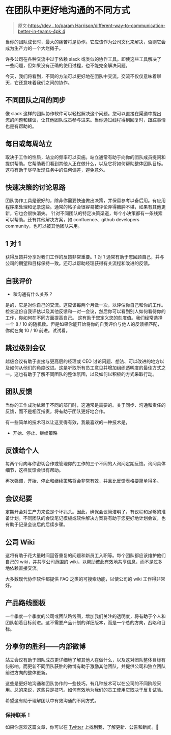 # 在团队中更好地沟通的不同方式

> 原文:[https://dev . to/param Harrison/different-way-to-communication-better-in-teams-4pk 4](https://dev.to/paramharrison/different-ways-to-communicate-better-in-teams-4pk4)

当你的团队成长时，最大的痛苦将是协作。它应该作为公司文化来解决，否则它会成为生产力的一个大烂摊子。

许多公司在各种交流中过于依赖 slack 或类似的协作工具。即使这些工具解决了一些问题，但如果没有正确的使用过程，也不能完全解决问题。

今天，我们将看到，不同的方法可以更好地在团队中交流。交流不仅仅意味着聊天，它还意味着我们之间的协作。

## [](#sync-between-different-teams)不同团队之间的同步

像 slack 这样的团队协作软件可以轻松解决这个问题。您可以直接在渠道中提出您的问题和建议，让其他团队成员参与进来。当你通过线程得到回复时，跟踪事情也是有帮助的。

## [](#daily-or-weekly-standups)每日或每周站立

取决于工作的性质，站立的频率可以实施。站立通常有助于向你的团队成员提问和提供帮助。它帮助我们看到其他人正在做什么，以及它将如何帮助整体团队目标。这将有助于尽早发现任务中的任何偏差，避免意外。

## [](#discussion-threads-for-rapid-decision-making)快速决策的讨论思路

团队协作工具是很好的，除非你需要快速做出决策，并保留参考以备后用。有应用程序来处理和记录这些。通常的帖子会很容易被评论弄得臃肿不堪，如果有其他更新，它也会很快消失。
针对不同团队的特定决策渠道，每个小决策都有一条线索可以帮助。还有其他解决方案，如 confluence、github developers community，也可以被其他团队采用。

## [](#1-on-1s)1 对 1

获得反馈并分享对我们工作的反馈非常重要。1 对 1 通常有助于您回顾自己，并与公司的期望和目标保持一致。还可以帮助经理获得有关流程和改进的反馈。

## [](#selfevaluation)自我评价

*   和沟通有什么关系？

是的，它是对你自己的交流。这应该每两个月做一次，以评估你自己和你的工作。检查这份自我评估以及其他反馈和一对一会议，然后你可以看到别人如何看待你的工作，你如何在不同方面提高自己。
这有助于您定义您的刻度值。我们经常选择一个 8 / 10 的随机数。但是如果你能开始将你的自我评价与他人的反馈相匹配，你就在向 10 / 10 前进。试试看。

## [](#skip-level-meetings)跳过级别会议

越级会议有助于直接与更高层的经理或 CEO 讨论问题、想法、可以改进的地方以及如何从他们的角度改进。这是听取所有员工意见并增加组织透明度的最佳方式之一。这也有助于了解不同团队的整体氛围，以及如何以积极的方式采取行动。

## [](#feedbacks-for-teams)团队反馈

当你的工作成功依赖于不同的部门时，这通常是需要的。关于同步、沟通和责任的反馈，而不是相互指责，将有助于团队更好地合作。

有一些简单的技术可以让这变得有效，我最喜欢的一种技术是，

*   开始、停止、继续策略

## [](#feedback-for-individuals)反馈给个人

每两个月向与你密切合作或管理你的工作的三个不同的人询问定期反馈。询问具体细节，这样反馈会很有帮助。

再次强调，开始、停止和继续策略将会非常有效，并且比反馈表格要简单得多。

## [](#minutes-of-meeting)会议纪要

定期开会对生产力来说是个坏兆头。因此，确保会议简洁明了，有议程和足够的准备计划。不同团队的会议笔记模板或软件解决方案将有助于您更好地计划会议，也有助于记录会议后的后续步骤。

## [](#company-wiki)公司 Wiki

这将有助于花大量时间回答重复的问题和新员工入职等。每个团队都应该维护他们自己的 wiki，并共享公司范围的 wiki，以帮助彼此有效地共享信息，而不是过多地依赖直接交流。

大多数现代协作软件都提供 FAQ 之类的可搜索功能，以使公司的 wiki 工作得非常好。

## [](#product-roadmap-board)产品路线图板

一个季度一个季度的公司或团队路线图，增加我们关注的透明度，将有助于个人和团队朝着目标前进。这不需要产品计划的详细版本，而是一个总的方向，战略和目标。

## [](#share-your-win-internal-microblogging)分享你的胜利——内部微博

站立会议有助于团队成员更详细地了解其他人在做什么，以及这对团队整体目标有何影响。而更新不同团队获胜的微博有助于激励其他团队，并提供公司和独立团队前进方向的整体更新。

这些是更好地沟通和团队协作的一些技巧。有几种技术可以在公司的不同阶段采用。总的来说，这些只是技巧。如何有效地为我们的员工使用它取决于反复试验。

希望这有助于理解团队中有效沟通的不同方式。

### [](#stay-in-touch)保持联系！

如果你喜欢这篇文章，你可以在 [Twitter](https://twitter.com/learnwithparam) 上找到我，了解更新、公告和新闻。🐤